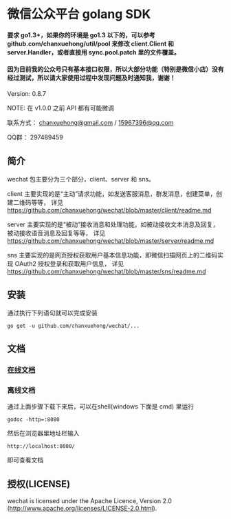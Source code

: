 # 微信公众平台 golang SDK

#### 要求 go1.3+，如果你的环境是 go1.3 以下的，可以参考 github.com/chanxuehong/util/pool 来修改 client.Client 和 server.Handler，或者直接用 sync.pool.patch 里的文件覆盖。

#### 因为目前我的公众号只有基本接口权限，所以大部分功能（特别是微信小店）没有经过测试，所以请大家使用过程中发现问题及时通知我，谢谢！

Version:   0.8.7

NOTE:      在 v1.0.0 之前 API 都有可能微调

联系方式： chanxuehong@gmail.com / 15967396@qq.com

QQ群：     297489459

## 简介
wechat 包主要分为三个部分，client、server 和 sns。

client 主要实现的是“主动”请求功能，如发送客服消息，群发消息，创建菜单，创建二维码等等，
详见 https://github.com/chanxuehong/wechat/blob/master/client/readme.md

server 主要实现的是“被动”接收消息和处理功能，如被动接收文本消息及回复，被动接收语音消息及回复等等，
详见 https://github.com/chanxuehong/wechat/blob/master/server/readme.md

sns    主要实现的是网页授权获取用户基本信息功能，即微信扫描网页上的二维码实现 OAuth2 授权登录和获取用户信息，
详见 https://github.com/chanxuehong/wechat/blob/master/sns/readme.md

## 安装
通过执行下列语句就可以完成安装

	go get -u github.com/chanxuehong/wechat/...

## 文档

### [在线文档](http://godoc.org/github.com/chanxuehong/wechat)

### 离线文档
通过上面步骤下载下来后，可以在shell(windows 下面是 cmd) 里运行

	godoc -http=:8080
	
然后在浏览器里地址栏输入 

	http://localhost:8080/
	
即可查看文档

## 授权(LICENSE)

wechat is licensed under the Apache Licence, Version 2.0
(http://www.apache.org/licenses/LICENSE-2.0.html).